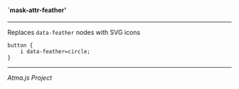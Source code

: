 #### `mask-attr-feather'
----

Replaces `data-feather` nodes with SVG icons

```mask
button {
    i data-feather=circle;
}
```

----
_Atma.js Project_
